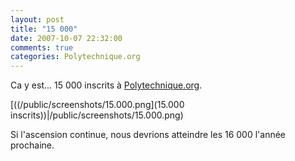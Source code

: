 ```yaml
---
layout: post
title: "15 000"
date: 2007-10-07 22:32:00
comments: true
categories: Polytechnique.org
---
```

Ca y est... 15 000 inscrits à [Polytechnique.org](https://www.polytechnique.org).

[((/public/screenshots/15.000.png](15.000 inscrits))|/public/screenshots/15.000.png)

Si l'ascension continue, nous devrions atteindre les 16 000 l'année prochaine.
